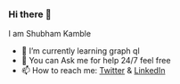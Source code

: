 ### Hi there 👋

I am Shubham Kamble 

- 🌱 I’m currently learning graph ql
- 💬 You can  Ask me for help 24/7 feel free
- 📫 How to reach me: [Twitter](https://mobile.twitter.com/explore "") &  [LinkedIn](https://www.linkedin.com/in/shubham-kamble-48a312156 "")











